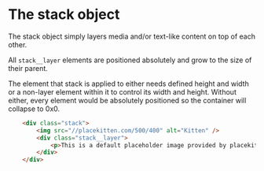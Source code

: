 # The stack object

The stack object simply layers media and/or text-like content on top of each other.

All `stack__layer` elements are positioned absolutely and grow to the size of their parent.

The element that stack is applied to either needs defined height and width or a non-layer element within it to control its width and height. Without either, every element would be absolutely positioned so the container will collapse to 0x0.

```html
	<div class="stack">
		<img src="//placekitten.com/500/400" alt="Kitten" />
		<div class="stack__layer">
			<p>This is a default placeholder image provided by placekitten.</p>
		</div>
	</div>
```
